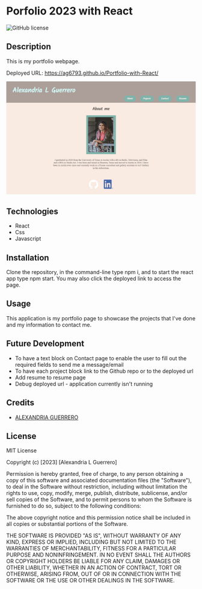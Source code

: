 # Porfolio 2023 with React

![GitHub license](https://img.shields.io/badge/license-MIT-red.svg)

## Description
This is my portfolio webpage.

Deployed URL: https://ag6793.github.io/Portfolio-with-React/

![Screenshot of Portfolio](./src/images/PortfolioWeb.jpg)

## Technologies
* React
* Css
* Javascript

## Installation
Clone the repository, in the command-line type npm i, and to start the react app type npm start. You may also click the deployed link to access the page.

## Usage
This application is my portfolio page to showcase the projects that I've done and my information to contact me.

## Future Development
* To have a text block on Contact page to enable the user to fill out the required fields to send me a message/email
* To have each project block link to the Github repo or to the deployed url
* Add resume to resume page
* Debug deployed url - application currently isn't running

## Credits
- [ALEXANDRIA GUERRERO](https://github.com/Ag6793)

## License
MIT License

Copyright (c) [2023] [Alexandria L Guerrero]

Permission is hereby granted, free of charge, to any person obtaining a copy
of this software and associated documentation files (the "Software"), to deal
in the Software without restriction, including without limitation the rights
to use, copy, modify, merge, publish, distribute, sublicense, and/or sell
copies of the Software, and to permit persons to whom the Software is
furnished to do so, subject to the following conditions:

The above copyright notice and this permission notice shall be included in all
copies or substantial portions of the Software.

THE SOFTWARE IS PROVIDED "AS IS", WITHOUT WARRANTY OF ANY KIND, EXPRESS OR
IMPLIED, INCLUDING BUT NOT LIMITED TO THE WARRANTIES OF MERCHANTABILITY,
FITNESS FOR A PARTICULAR PURPOSE AND NONINFRINGEMENT. IN NO EVENT SHALL THE
AUTHORS OR COPYRIGHT HOLDERS BE LIABLE FOR ANY CLAIM, DAMAGES OR OTHER
LIABILITY, WHETHER IN AN ACTION OF CONTRACT, TORT OR OTHERWISE, ARISING FROM,
OUT OF OR IN CONNECTION WITH THE SOFTWARE OR THE USE OR OTHER DEALINGS IN THE
SOFTWARE.
